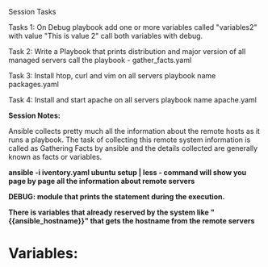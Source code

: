 Session Tasks

Tasks 1:
On Debug playbook add one or more variables called "variables2" with value "This is value 2" call both variables with debug.

Task 2:
Write a Playbook that prints distribution and major version of all managed servers call the playbook - gather_facts.yaml

Task 3:
Install htop, curl and vim on all servers playbook name packages.yaml

Task 4:
Install and start apache on all servers playbook name apache.yaml



<b>Session Notes:</b>

Ansible collects pretty much all the information about the remote hosts as it runs a playbook. The task of collecting this remote system information is called as Gathering Facts by ansible and the details collected are generally known as facts or variables.

 <b> ansible -i iventory.yaml ubuntu setup | less - command <b>  will show you page by page all the information about remote servers

<b>DEBUG:<b> module that prints the statement during the execution. 

There is variables that already reserved by the system like "{{ansible_hostname}}" that gets the hostname from the remote servers

<h1><b>Variables:<h1><b>